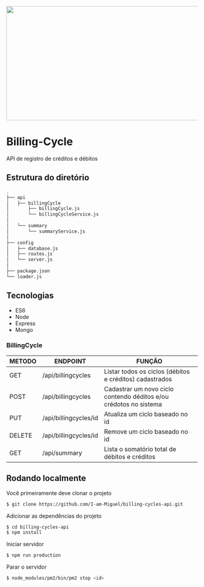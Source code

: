 <p align="center">
  <img src="https://images.endeavor.org.br/uploads/2015/04/ciclo-de-caixa-pagamento-a-prazo.jpg" width="600" height="300"/>
</p>

# Billing-Cycle
API de registro de créditos e débitos

## Estrutura do diretório
```sh
.
├── api
│   ├── billingCycle
│       ├── billingCycle.js
│       └── billingCycleService.js
│    
│   └── summary
│       └── summaryService.js
│
├── config
│   ├── database.js
│   ├── routes.js
│   └── server.js
│
├── package.json
└── loader.js
```


## Tecnologias
- ES6
- Node
- Express
- Mongo

### BillingCycle
|      METODO      |     ENDPOINT               |        FUNÇÃO                                    
|------------------|----------------------------|-----------------------
| GET              | /api/billingcycles         | Listar todos os ciclos (débitos e créditos) cadastrados
| POST             | /api/billingcycles         | Cadastrar um novo ciclo contendo déditos e/ou crédotos no sistema
| PUT              | /api/billingcycles/id      | Atualiza um ciclo baseado no id
| DELETE           | /api/billingcycles/id      | Remove um ciclo baseado no id
| GET              | /api/summary               | Lista o somatório total de débitos e créditos


## Rodando localmente

Você primeiramente deve clonar o projeto
```sh
$ git clone https://github.com/I-am-Miguel/billing-cycles-api.git
```

Adicionar as dependências do projeto
```sh
$ cd billing-cycles-api
$ npm install
```

Iniciar servidor
```sh
$ npm run production
```

Parar o servidor
```sh
$ node_modules/pm2/bin/pm2 stop <id>
```
